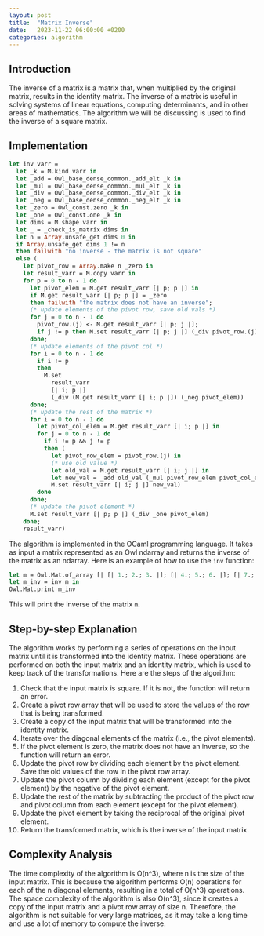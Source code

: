 ```yaml
---
layout: post
title:  "Matrix Inverse"
date:   2023-11-22 06:00:00 +0200
categories: algorithm
---
```


## Introduction  
The inverse of a matrix is a matrix that, when multiplied by the original matrix, results in the identity matrix. The inverse of a matrix is useful in solving systems of linear equations, computing determinants, and in other areas of mathematics. The algorithm we will be discussing is used to find the inverse of a square matrix.  
   
## Implementation 

```ocaml
let inv varr =
  let _k = M.kind varr in
  let _add = Owl_base_dense_common._add_elt _k in
  let _mul = Owl_base_dense_common._mul_elt _k in
  let _div = Owl_base_dense_common._div_elt _k in
  let _neg = Owl_base_dense_common._neg_elt _k in
  let _zero = Owl_const.zero _k in
  let _one = Owl_const.one _k in
  let dims = M.shape varr in
  let _ = _check_is_matrix dims in
  let n = Array.unsafe_get dims 0 in
  if Array.unsafe_get dims 1 != n
  then failwith "no inverse - the matrix is not square"
  else (
    let pivot_row = Array.make n _zero in
    let result_varr = M.copy varr in
    for p = 0 to n - 1 do
      let pivot_elem = M.get result_varr [| p; p |] in
      if M.get result_varr [| p; p |] = _zero
      then failwith "the matrix does not have an inverse";
      (* update elements of the pivot row, save old vals *)
      for j = 0 to n - 1 do
        pivot_row.(j) <- M.get result_varr [| p; j |];
        if j != p then M.set result_varr [| p; j |] (_div pivot_row.(j) pivot_elem)
      done;
      (* update elements of the pivot col *)
      for i = 0 to n - 1 do
        if i != p
        then
          M.set
            result_varr
            [| i; p |]
            (_div (M.get result_varr [| i; p |]) (_neg pivot_elem))
      done;
      (* update the rest of the matrix *)
      for i = 0 to n - 1 do
        let pivot_col_elem = M.get result_varr [| i; p |] in
        for j = 0 to n - 1 do
          if i != p && j != p
          then (
            let pivot_row_elem = pivot_row.(j) in
            (* use old value *)
            let old_val = M.get result_varr [| i; j |] in
            let new_val = _add old_val (_mul pivot_row_elem pivot_col_elem) in
            M.set result_varr [| i; j |] new_val)
        done
      done;
      (* update the pivot element *)
      M.set result_varr [| p; p |] (_div _one pivot_elem)
    done;
    result_varr)
```

The algorithm is implemented in the OCaml programming language. It takes as input a matrix represented as an Owl ndarray and returns the inverse of the matrix as an ndarray. Here is an example of how to use the `inv` function:  
   
```ocaml  
let m = Owl.Mat.of_array [| [| 1.; 2.; 3. |]; [| 4.; 5.; 6. |]; [| 7.; 8.; 10. |] |] in  
let m_inv = inv m in  
Owl.Mat.print m_inv  
```  
This will print the inverse of the matrix `m`.  
   
## Step-by-step Explanation  
The algorithm works by performing a series of operations on the input matrix until it is transformed into the identity matrix. These operations are performed on both the input matrix and an identity matrix, which is used to keep track of the transformations. Here are the steps of the algorithm:  
   
1. Check that the input matrix is square. If it is not, the function will return an error.  
2. Create a pivot row array that will be used to store the values of the row that is being transformed.  
3. Create a copy of the input matrix that will be transformed into the identity matrix.  
4. Iterate over the diagonal elements of the matrix (i.e., the pivot elements).  
5. If the pivot element is zero, the matrix does not have an inverse, so the function will return an error.  
6. Update the pivot row by dividing each element by the pivot element. Save the old values of the row in the pivot row array.  
7. Update the pivot column by dividing each element (except for the pivot element) by the negative of the pivot element.  
8. Update the rest of the matrix by subtracting the product of the pivot row and pivot column from each element (except for the pivot element).  
9. Update the pivot element by taking the reciprocal of the original pivot element.  
10. Return the transformed matrix, which is the inverse of the input matrix.  
   
## Complexity Analysis  
The time complexity of the algorithm is O(n^3), where n is the size of the input matrix. This is because the algorithm performs O(n) operations for each of the n diagonal elements, resulting in a total of O(n^3) operations. The space complexity of the algorithm is also O(n^3), since it creates a copy of the input matrix and a pivot row array of size n. Therefore, the algorithm is not suitable for very large matrices, as it may take a long time and use a lot of memory to compute the inverse.